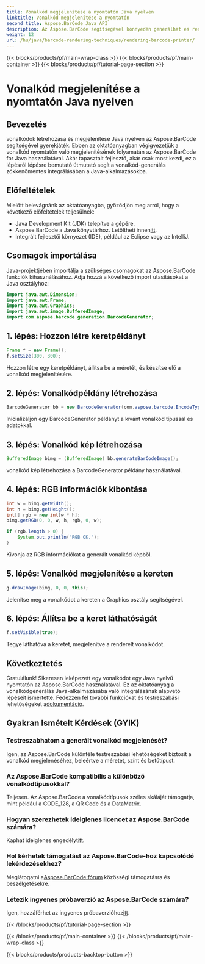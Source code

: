 ```yaml
---
title: Vonalkód megjelenítése a nyomtatón Java nyelven
linktitle: Vonalkód megjelenítése a nyomtatón
second_title: Aspose.BarCode Java API
description: Az Aspose.BarCode segítségével könnyedén generálhat és renderelhet vonalkódokat Java nyelven. Kövesse lépésenkénti útmutatónkat a zökkenőmentes integráció érdekében.
weight: 12
url: /hu/java/barcode-rendering-techniques/rendering-barcode-printer/
---
```


{{< blocks/products/pf/main-wrap-class >}}
{{< blocks/products/pf/main-container >}}
{{< blocks/products/pf/tutorial-page-section >}}

# Vonalkód megjelenítése a nyomtatón Java nyelven


## Bevezetés

vonalkódok létrehozása és megjelenítése Java nyelven az Aspose.BarCode segítségével gyerekjáték. Ebben az oktatóanyagban végigvezetjük a vonalkód nyomtatón való megjelenítésének folyamatán az Aspose.BarCode for Java használatával. Akár tapasztalt fejlesztő, akár csak most kezdi, ez a lépésről lépésre bemutató útmutató segít a vonalkód-generálás zökkenőmentes integrálásában a Java-alkalmazásokba.

## Előfeltételek

Mielőtt belevágnánk az oktatóanyagba, győződjön meg arról, hogy a következő előfeltételek teljesülnek:

- Java Development Kit (JDK) telepítve a gépére.
-  Aspose.BarCode a Java könyvtárhoz. Letöltheti innen[itt](https://releases.aspose.com/barcode/java/).
- Integrált fejlesztői környezet (IDE), például az Eclipse vagy az IntelliJ.

## Csomagok importálása

Java-projektjében importálja a szükséges csomagokat az Aspose.BarCode funkciók kihasználásához. Adja hozzá a következő import utasításokat a Java osztályhoz:

```java
import java.awt.Dimension;
import java.awt.Frame;
import java.awt.Graphics;
import java.awt.image.BufferedImage;
import com.aspose.barcode.generation.BarcodeGenerator;
```

## 1. lépés: Hozzon létre keretpéldányt

```java
Frame f = new Frame();
f.setSize(300, 300);
```

Hozzon létre egy keretpéldányt, állítsa be a méretét, és készítse elő a vonalkód megjelenítésére.

## 2. lépés: Vonalkódpéldány létrehozása

```java
BarcodeGenerator bb = new BarcodeGenerator(com.aspose.barcode.EncodeTypes.CODE_128, "1234567");
```

Inicializáljon egy BarcodeGenerator példányt a kívánt vonalkód típussal és adatokkal.

## 3. lépés: Vonalkód kép létrehozása

```java
BufferedImage bimg = (BufferedImage) bb.generateBarCodeImage();
```

vonalkód kép létrehozása a BarcodeGenerator példány használatával.

## 4. lépés: RGB információk kibontása

```java
int w = bimg.getWidth();
int h = bimg.getHeight();
int[] rgb = new int[w * h];
bimg.getRGB(0, 0, w, h, rgb, 0, w);

if (rgb.length > 0) {
    System.out.println("RGB OK.");
}
```

Kivonja az RGB információkat a generált vonalkód képből.

## 5. lépés: Vonalkód megjelenítése a kereten

```java
g.drawImage(bimg, 0, 0, this);
```

Jelenítse meg a vonalkódot a kereten a Graphics osztály segítségével.

## 6. lépés: Állítsa be a keret láthatóságát

```java
f.setVisible(true);
```

Tegye láthatóvá a keretet, megjelenítve a renderelt vonalkódot.

## Következtetés

 Gratulálunk! Sikeresen leképezett egy vonalkódot egy Java nyelvű nyomtatón az Aspose.BarCode használatával. Ez az oktatóanyag a vonalkódgenerálás Java-alkalmazásába való integrálásának alapvető lépéseit ismertette. Fedezzen fel további funkciókat és testreszabási lehetőségeket a[dokumentáció](https://reference.aspose.com/barcode/java/).

## Gyakran Ismételt Kérdések (GYIK)

### Testreszabhatom a generált vonalkód megjelenését?
Igen, az Aspose.BarCode különféle testreszabási lehetőségeket biztosít a vonalkód megjelenéséhez, beleértve a méretet, színt és betűtípust.

### Az Aspose.BarCode kompatibilis a különböző vonalkódtípusokkal?
Teljesen. Az Aspose.BarCode a vonalkódtípusok széles skáláját támogatja, mint például a CODE_128, a QR Code és a DataMatrix.

### Hogyan szerezhetek ideiglenes licencet az Aspose.BarCode számára?
 Kaphat ideiglenes engedélyt[itt](https://purchase.aspose.com/temporary-license/).

### Hol kérhetek támogatást az Aspose.BarCode-hoz kapcsolódó lekérdezésekhez?
 Meglátogatni a[Aspose.BarCode fórum](https://forum.aspose.com/c/barcode/13) közösségi támogatásra és beszélgetésekre.

### Létezik ingyenes próbaverzió az Aspose.BarCode számára?
 Igen, hozzáférhet az ingyenes próbaverzióhoz[itt](https://releases.aspose.com/).


{{< /blocks/products/pf/tutorial-page-section >}}

{{< /blocks/products/pf/main-container >}}
{{< /blocks/products/pf/main-wrap-class >}}

{{< blocks/products/products-backtop-button >}}
